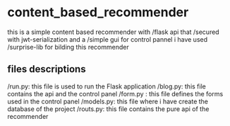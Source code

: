 # content_based_recommender
this is a simple content based recommender with /flask api that /secured with jwt-serialization and a /simple gui for control pannel i have used /surprise-lib for bilding this recommender 

## files descriptions 

/run.py: this file is used to run the Flask application
/blog.py: this file contains the api and the control panel 
/form.py : this file defines the forms used in the control panel 
/models.py: this file where i have create the database of the project 
/routs.py: this file contains the pure api of the recommender 

